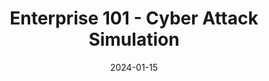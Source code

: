 ---
title: "Enterprise 101 - Cyber Attack Simulation"
description: "A simulated enterprise network environment designed to test and analyze cyber attack scenarios."
github: "https://github.com/akshaychavan10/Enterprise-101-Cyber-Attack-Simulation"
date: 2024-01-15
tags: ["enterprise", "lab"]
---